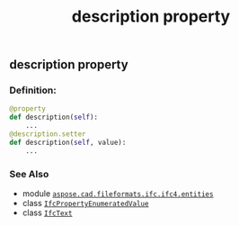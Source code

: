 ﻿---
title: description property
second_title: Aspose.CAD for Python via .NET API References
description: 
type: docs
weight: 40
url: /python-net/aspose.cad.fileformats.ifc.ifc4.entities/ifcpropertyenumeratedvalue/description/
is_root: false
---

## description property

### Definition:
```python
@property
def description(self):
    ...
@description.setter
def description(self, value):
    ...
```

### See Also
* module [`aspose.cad.fileformats.ifc.ifc4.entities`](../../)
* class [`IfcPropertyEnumeratedValue`](/cad/python-net/aspose.cad.fileformats.ifc.ifc4.entities/ifcpropertyenumeratedvalue)
* class [`IfcText`](/cad/python-net/aspose.cad.fileformats.ifc.ifc4.types/ifctext)
